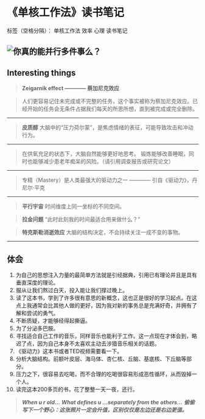 ﻿# 《单核工作法》读书笔记

标签（空格分隔）： 单核工作法 效率 心理 读书笔记

![你真的能并行多件事么？][1]
---
## Interesting things

> **Zeigarnik effect ———— 蔡加尼克效应**

> 人们更容易记住未完成或不完整的任务，这个事实被称为蔡加尼克效应。已经开始的任务会无条件占据我们每天的所思所想，直到被完成或完全删除。

---

> **皮质醇**
> 大脑中的“压力荷尔蒙”，是焦虑情绪的表征，可能导致攻击和冲动行为。

---
> 在供氧充足的状态下，大脑自然能够更好地思考。
> 锻炼能够改善睡眠，同时也能够减少患老年痴呆的风险。（请引用调查报告或研究论文）

---
> 专精（Mastery）是人类最强大的驱动力之一 ———— 引自《驱动力》，丹尼尔·平克

---
> **平行宇宙**
时间维度上同一坐标的不同空间。

>**拉金问题**
“此时此刻我的时间最适合用来做什么？”

>**特克斯勒消逝效应**
大脑的结构决定，不会持续关注一成不变的事物。

---



## 体会

1. 为自己的思想注入力量的最简单方法就是引经据典，引用已有理论并且是具有垂直深度的理论。
2. 服从让我们熬过白天，投入能让我们撑过晚上。
3. 读了这本书，学到了许多很有意思的新概念，这也正是很好的学习起点。在这点上我通常会比其他人做的更好，因为我对新的事务总是充满好奇，并拥有了解和尝试的勇气。
4. 不断质疑，才能够经得起撕逼。
5. 为了分泌多巴胺。
6. 寻找适合自己工作的音乐，同样音乐也能利于工作。这一点现在才体会到，略迟了点，因为自己本身不太喜欢主动去涉猎音乐相关的话题。
7. 《驱动力》这本书或者TED视频需要看一下。
8. 分析大脑结构。前额叶皮层、海马体、杏仁核、丘脑、基底核、下丘脑等部分。
9. 压力之下，很容易去吃喝，而不合理的吃喝很容易形成恶性循环，从而毁掉一个人。
10. 读完这本200多页的书，花了整整一天一夜，还行。


> ***When u r old...***
> ***What defines u ...separately from the others...***
> ***偷偷写下一个野心：这张照片一定会升值，区别仅仅是左边还是右边更值。***


  [1]: https://s1.ax2x.com/2018/01/08/delA6.jpg